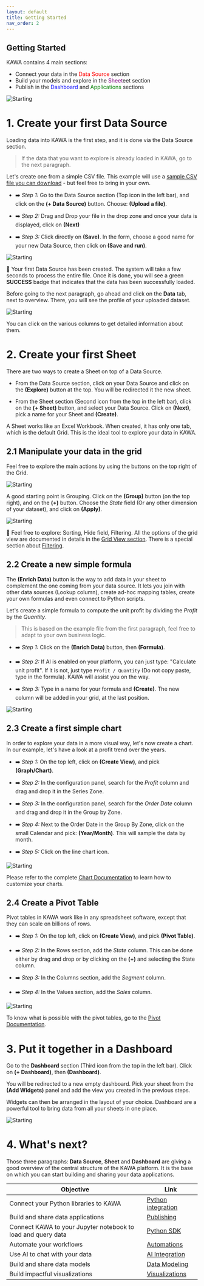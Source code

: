 ```yaml
---
layout: default
title: Getting Started
nav_order: 2
---
```


Getting Started
---

KAWA contains 4 main sections:

- Connect your data in the <span style="color: red;">Data Source</span> section
- Build your models and explore in the <span style="color: purple;">Sheet</span>eet section
- Publish in the <span style="color: blue;">Dashboard</span> and <span style="color: green;">Applications</span> sections

![Starting](./readme-assets/start1.png)

# 1. Create your first Data Source

Loading data into KAWA is the first step, and it is done via the Data Source section. 

> If the data that you want to explore is already loaded in KAWA, go to the next paragraph.

Let's create one from a simple CSV file.
This example will use a [sample CSV file you can download](./readme-assets/store.csv) - but feel free to bring in your own.


- ➡️ _Step 1:_ Go to the Data Source section (Top icon in the left bar), and click on the __(+ Data Source)__ button. Choose: __(Upload a file)__.

- ➡️ _Step 2:_ Drag and Drop your file in the drop zone and once your data is displayed, click on __(Next)__

- ➡️ _Step 3:_ Click directly on __(Save)__. In the form, choose a good name for your new Data Source, then click on __(Save and run)__.

![Starting](./readme-assets/start2.png)

🚀 Your first Data Source has been created. The system will take a few seconds to process the entire file. Once it is done, you will see a green __SUCCESS__ badge that indicates that the data has been successfully loaded.


Before going to the next paragraph, go ahead and click on the __Data__ tab, next to overview. There, you will see the profile of your uploaded dataset. 

![Starting](./readme-assets/start3.png)

You can click on the various columns to get detailed information about them.

# 2. Create your first Sheet

There are two ways to create a Sheet on top of a Data Source.

- From the Data Source section, click on your Data Source and click on the __(Explore)__ button at the top. You will be redirected it the new sheet.

- From the Sheet section (Second icon from the top in the left bar), click on the __(+ Sheet)__ button, and select your Data Source. Click on __(Next)__, pick a name for your Sheet and __(Create)__.

A Sheet works like an Excel Workbook. When created, it has only one tab, which is the default Grid. This is the ideal tool to explore your data in KAWA.


## 2.1 Manipulate your data in the grid

Feel free to explore the main actions by using the buttons on the top right of the Grid.

![Starting](./readme-assets/start5.png)


A good starting point is Grouping. Click on the __(Group)__ button (on the top right), and on the __(+)__ button. Choose the _State_ field (Or any other dimension of your dataset), and click on __(Apply)__.

![Starting](./readme-assets/start4.png)

🔎 Feel free to explore: Sorting, Hide field, Filtering. All the options of the grid view are documented in details in the [Grid View section](./03_01_grid_views). There is a special section about [Filtering](./03_04_filtering).

## 2.2 Create a new simple formula

The __(Enrich Data)__ button is the way to add data in your sheet to complement the one coming from your data source. It lets you join with other data sources (Lookup column), create ad-hoc mapping tables, create your own formulas and even connect to Python scripts.

Let's create a simple formula to compute the unit profit by dividing the _Profit_ by the _Quantity_. 

> This is based on the example file from the first paragraph, feel free to adapt to your own business logic.


- ➡️ _Step 1:_ Click on the __(Enrich Data)__ button, then __(Formula)__.

- ➡️ _Step 2:_ If AI is enabled on your platform, you can just type: "Calculate unit profit". If it is not, just type `Profit / Quantity` (Do not copy paste, type in the formula). KAWA will assist you on the way.

- ➡️ _Step 3:_ Type in a name for your formula and __(Create)__. The new column will be added in your grid, at the last position.

![Starting](./readme-assets/start6.png)

## 2.3 Create a first simple chart

In order to explore your data in a more visual way, let's now create a chart. In our example, let's have a look at a profit trend over the years.

- ➡️ _Step 1:_ On the top left, click on __(Create View)__, and pick __(Graph/Chart)__.

- ➡️ _Step 2:_ In the configuration panel, search for the _Profit_ column and drag and drop it in the Series Zone. 

- ➡️ _Step 3:_ In the configuration panel, search for the _Order Date_ column and drag and drop it in the Group by Zone. 

- ➡️ _Step 4:_  Next to the Order Date in the Group By Zone, click on the small Calendar and pick: __(Year/Month)__. This will sample the data by month. 

- ➡️ _Step 5:_ Click on the line chart icon.

![Starting](./readme-assets/start7.png)

Please refer to the complete [Chart Documentation](./03_02_chart_views) to learn how to customize your charts.

## 2.4 Create a Pivot Table

Pivot tables in KAWA work like in any spreadsheet software, except that they can scale on billions of rows.


- ➡️ _Step 1:_ On the top left, click on __(Create View)__, and pick __(Pivot Table)__.

- ➡️ _Step 2:_ In the Rows section, add the _State_ column. This can be done either by drag and drop or by clicking on the __(+)__ and selecting the State column.

- ➡️ _Step 3:_ In the Columns section, add the _Segment_ column. 
- ➡️ _Step 4:_ In the Values section, add the _Sales_ column. 


![Starting](./readme-assets/start8.png)

To know what is possible with the pivot tables, go to the [Pivot Documentation](./03_03_pivot_table_views).


# 3. Put it together in a Dashboard

Go to the __Dashboard__ section (Third icon from the top in the left bar). Click on __(+ Dashboard)__, then __(Dashboard)__.

You will be redirected to a new empty dashboard.
Pick your sheet from the __(Add Widgets)__ panel and add the view you created in the previous steps.  

Widgets can then be arranged in the layout of your choice. Dashboard are a powerful tool to bring data from all your sheets in one place.

![Starting](./readme-assets/start9.png)


# 4. What's next?

Those three paragraphs: __Data Source__, __Sheet__ and __Dashboard__ are giving a good overview of the central structure of the KAWA platform. It is the base on which you can start building and sharing your data applications.

| Objective                             | Link                                     |
|---------------------------------------|-------------------------------------------------|
| Connect your Python libraries to KAWA | [Python integration](./08__python_sdk)
| Build and share data applications     | [Publishing](./04__publishing)
| Connect KAWA to your Jupyter notebook to load and query data | [Python SDK](./08__python_sdk)
| Automate your workflows | [Automations](./05__automations)
| Use AI to chat with your data | [AI Integration](./06__ai_integration)
| Build and share data models | [Data Modeling](./02__modeling)
| Build impactful visualizations | [Visualizations](./03__visualization)


